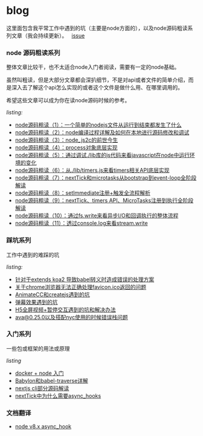 # blog
这里面包含我平常工作中遇到的坑（主要是node方面的），以及node源码粗读系列文章（我会持续更新）。  
[issue](https://github.com/xtx1130/blog/issues)

### node 源码粗读系列
整体文章比较干，也不太适合node入门者阅读，需要有一定的node基础。

虽然叫粗读，但是大部分文章都会深扒细节，不是对api或者文件的简单介绍，而是深入去了解这个api怎么实现的或者这个文件是做什么用、在哪里调用的。

希望这些文章可以成为你在读node源码时候的参考。

*listing:*  
- [node源码粗读（1）：一个简单的nodejs文件从运行到结束都发生了什么](https://github.com/xtx1130/blog/issues/5)
- [node源码粗读（2）：node编译过程详解及如何在本地进行源码修改和调试](https://github.com/xtx1130/blog/issues/9)
- [node源码粗读（3）：node_js2c的前世今生](https://github.com/xtx1130/blog/issues/10)
- [node源码粗读（4）：process对象底层实现](https://github.com/xtx1130/blog/issues/12)
- [node源码粗读（5）：通过调试./lib库的js代码来看javascript在node中运行环境的变化](https://github.com/xtx1130/blog/issues/14)
- [node源码粗读（6）：从./lib/timers.js来看timers相关API底层实现](https://github.com/xtx1130/blog/issues/15)
- [node源码粗读（7）：nextTick和microtasks从bootstrap到event-loop全阶段解读](https://github.com/xtx1130/blog/issues/16)
- [node源码粗读（8）：setImmediate注册+触发全流程解析](https://github.com/xtx1130/blog/issues/19)
- [node源码粗读（9）：nextTick、timers API、MicroTasks注册到执行全阶段解读](https://github.com/xtx1130/blog/issues/20)
- [node源码粗读（10）：通过fs.write来看异步I/O和回调执行的整体流程](https://github.com/xtx1130/blog/issues/23)
- [node源码粗读（11）：透过console.log来看stream.write](https://github.com/xtx1130/blog/issues/24)
### 踩坑系列
工作中遇到的难踩的坑

*listing:*
- [针对于extends koa2 导致babel转义时造成错误的处理方案](https://github.com/xtx1130/blog/issues/1)
- [关于chrome浏览器无法正确处理favicon.ico返回的问题](https://github.com/xtx1130/blog/issues/3)
- [AnimateCC和createjs遇到的坑](https://github.com/xtx1130/blog/issues/11)
- [弹幕效果遇到的坑](https://github.com/xtx1130/blog/issues/13)
- [H5全屏视频+暂停交互遇到的坑和解决办法](https://github.com/xtx1130/blog/issues/17)
- [ava@0.25.0以及搭配nyc使用的时候错误栈问题 ](https://github.com/xtx1130/blog/issues/25)
### 入门系列
一些包或框架的用法或原理

*listing*
- [docker + node 入门](https://github.com/xtx1130/blog/issues/4)
- [Babylon和babel-traverse详解](https://github.com/xtx1130/blog/issues/7)
- [nextjs cli部分源码解读](https://github.com/xtx1130/blog/issues/18)
- [nextTick中为什么需要async_hooks](https://github.com/xtx1130/blog/issues/22)
### 文档翻译
- [node v8.x async_hook](https://github.com/xtx1130/blog/blob/master/doc/async_hook_zh_CN.md)

